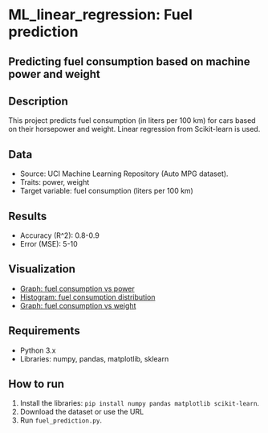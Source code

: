 # ML_linear_regression: Fuel prediction

## Predicting fuel consumption based on machine power and weight

## Description
This project predicts fuel consumption (in liters per 100 km) for cars based on their horsepower and weight. Linear regression from Scikit-learn is used.

## Data
- Source: UCI Machine Learning Repository (Auto MPG dataset).
- Traits: power, weight
- Target variable: fuel consumption (liters per 100 km)

## Results
- Accuracy (R^2): 0.8-0.9
- Error (MSE): 5-10

## Visualization
- [Graph: fuel consumption vs power](https://github.com/AndreySukhanov/ML_linear_regression/blob/61aebb97ffaf013154eab7c04590e09d2f453993/plot_horsepower.png)
- [Histogram: fuel consumption distribution](https://github.com/AndreySukhanov/ML_linear_regression/blob/61aebb97ffaf013154eab7c04590e09d2f453993/plot_horsepower.png)
- [Graph: fuel consumption vs weight](https://github.com/AndreySukhanov/ML_linear_regression/blob/d46f4bc2a21d5490df65beb0b31d66b228819267/plot_weight.png)

## Requirements
- Python 3.x
- Libraries: numpy, pandas, matplotlib, sklearn

## How to run
1. Install the libraries: `pip install numpy pandas matplotlib scikit-learn`.
2. Download the dataset or use the URL
3. Run `fuel_prediction.py`.
